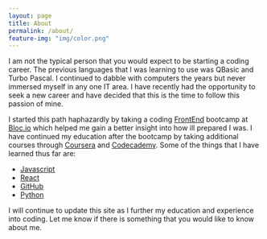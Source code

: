 ```yaml
---
layout: page
title: About
permalink: /about/
feature-img: "img/color.png"
---
```


I am not the typical person that you would expect to be starting a coding career. The previous languages that I was learning to use was QBasic and Turbo Pascal. I continued to dabble with computers the years but never immersed myself in any one IT area.  I have recently had the opportunity to seek a new career and have decided that this is the time to follow this passion of mine.

I started this path haphazardly by taking a coding [FrontEnd](https://en.wikipedia.org/wiki/Front-end_web_development) bootcamp at [Bloc.io](https://www.bloc.io) which helped me gain a better insight into how ill prepared I was. I have continued my education after the bootcamp by taking additional courses through [Coursera](https://www.coursera.org/user/f9991a23ad9d8a984e5d22e0982d8521) and [Codecademy](https://www.codecademy.com/profiles/misaelb).  Some of the things that I have learned thus far are:

- [Javascript](https://www.javascript.com/)
- [React](https://reactjs.org/)
- [GitHub](https://lab.github.com/)
- [Python](https://www.python.org/)

I will continue to update this site as I further my education and experience into coding.  Let me know if there is something that you would like to know about me.
